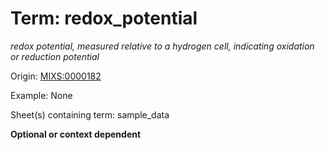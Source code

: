 # Term: redox_potential

*redox potential, measured relative to a hydrogen cell, indicating oxidation or reduction potential*

Origin: [MIXS:0000182](https://w3id.org/mixs/0000182)

Example: None

Sheet(s) containing term: sample_data

**Optional or context dependent**